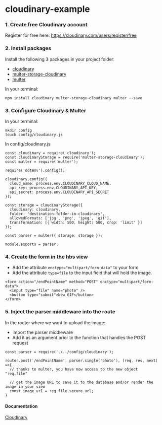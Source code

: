 # cloudinary-example


### 1. Create free Cloudinary account 
Register for free here: <https://cloudinary.com/users/register/free>



### 2. Install packages

Install the following 3 packages in your project folder:
* [cloudinary](https://www.npmjs.com/package/cloudinary)
* [multer-storage-cloudinary](https://www.npmjs.com/package/multer-storage-cloudinary)
* [multer](https://www.npmjs.com/package/multer)

In your terminal:
```
npm install cloudinary multer-storage-cloudinary multer --save
```


### 3. Configure Cloudinary & Multer

In your terminal:
```
mkdir config 
touch config/cloudinary.js
```

In config/cloudinary.js
```
const cloudinary = require('cloudinary');
const cloudinaryStorage = require('multer-storage-cloudinary');
const multer = require('multer');

require('dotenv').config();

cloudinary.config({
  cloud_name: process.env.CLOUDINARY_CLOUD_NAME,
  api_key: process.env.CLOUDINARY_API_KEY,
  api_secret: process.env.CLOUDINARY_API_SECRET
});

const storage = cloudinaryStorage({
  cloudinary: cloudinary,
  folder: 'destination-folder-in-cloudinary',
  allowedFormats: ['jpg', 'png', 'jpeg', 'gif'],
  transformation: [{ width: 500, height: 500, crop: 'limit' }]
});
 
const parser = multer({ storage: storage });

module.exports = parser;
```


### 4. Create the form in the hbs view

* Add the attribute ```enctype="multipart/form-data"``` to your form   
* Add the attribute ```type=file``` to the input field that will hold the image.

```
<form action="/endPointName" method="POST" enctype="multipart/form-data">
  <input type="file" name="photo" />
  <button type="submit">New GIF</button>
</form>
```


### 5. Inject the parser middleware into the route

In the router where we want to upload the image: 
* Import the parser middleware    
* Add it as an argument prior to the function that handles the POST request

```
const parser = require('./../config/cloudinary');

router.post('/endPointName', parser.single('photo'), (req, res, next) =>{
  // thanks to multer, you have now access to the new object "req.file"
  
  // get the image URL to save it to the database and/or render the image in your view
  const image_url = req.file.secure_url;
}
```


#### Documentation
[Cloudinary](https://cloudinary.com/documentation)
